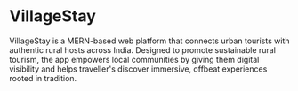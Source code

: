 # VillageStay
VillageStay is a MERN-based web platform that connects urban tourists with authentic rural hosts across India. Designed to promote sustainable rural tourism, the app empowers local communities by giving them digital visibility and helps traveller's discover immersive, offbeat experiences rooted in tradition.

